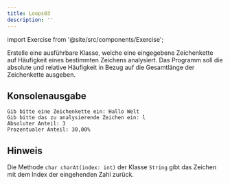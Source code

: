 ```yaml
---
title: Loops03
description: ''
---
```


import Exercise from '@site/src/components/Exercise';

Erstelle eine ausführbare Klasse, welche eine eingegebene Zeichenkette auf
Häufigkeit eines bestimmten Zeichens analysiert. Das Programm soll die absolute
und relative Häufigkeit in Bezug auf die Gesamtlänge der Zeichenkette ausgeben.

## Konsolenausgabe

```console
Gib bitte eine Zeichenkette ein: Hallo Welt
Gib bitte das zu analysierende Zeichen ein: l
Absoluter Anteil: 3
Prozentualer Anteil: 30,00%
```

## Hinweis

Die Methode `char charAt(index: int)` der Klasse `String` gibt das Zeichen mit dem
Index der eingehenden Zahl zurück.

<Exercise pullRequest="16" branchSuffix="loops/03" />
